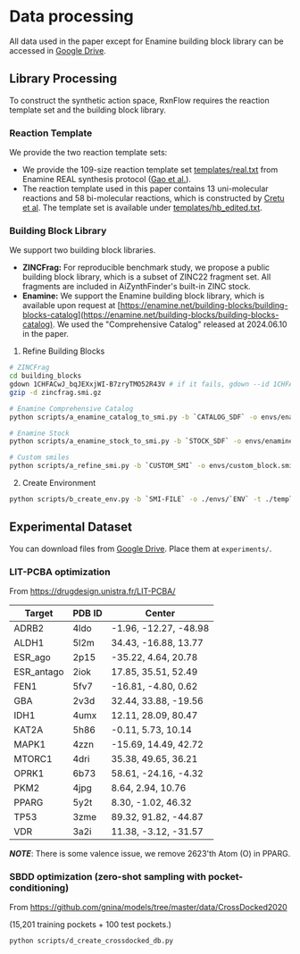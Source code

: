 # Data processing

All data used in the paper except for Enamine building block library can be accessed in [Google Drive](https://drive.google.com/drive/folders/1e5pPZaTRGhvEMky3K2OKQ9-jV_NweK-a?usp=sharing).

## Library Processing

To construct the synthetic action space, RxnFlow requires the reaction template set and the building block library.

### Reaction Template

We provide the two reaction template sets:

- We provide the 109-size reaction template set [templates/real.txt](templates/real.txt) from Enamine REAL synthesis protocol ([Gao et al.](https://github.com/wenhao-gao/synformer)).
- The reaction template used in this paper contains 13 uni-molecular reactions and 58 bi-molecular reactions, which is constructed by [Cretu et al](https://github.com/mirunacrt/synflownet). The template set is available under [templates/hb_edited.txt](template/hb_edited.txt).

### Building Block Library

We support two building block libraries.

- **ZINCFrag:** For reproducible benchmark study, we propose a public building block library, which is a subset of ZINC22 fragment set. All fragments are included in AiZynthFinder's built-in ZINC stock.
- **Enamine:** We support the Enamine building block library, which is available upon request at [https://enamine.net/building-blocks/building-blocks-catalog](https://enamine.net/building-blocks/building-blocks-catalog). We used the "Comprehensive Catalog" released at 2024.06.10 in the paper.

1. Refine Building Blocks

```bash
# ZINCFrag
cd building_blocks
gdown 1CHFACwJ_bqJEXxjWI-B7zryTMO52R43V # if it fails, gdown --id 1CHFACwJ_bqJEXxjWI-B7zryTMO52R43V
gzip -d zincfrag.smi.gz

# Enamine Comprehensive Catalog
python scripts/a_enamine_catalog_to_smi.py -b `CATALOG_SDF` -o envs/enamine_catalog.smi --cpu `CPU`

# Enamine Stock
python scripts/a_enamine_stock_to_smi.py -b `STOCK_SDF` -o envs/enamine_stock.smi --cpu `CPU`

# Custom smiles
python scripts/a_refine_smi.py -b `CUSTOM_SMI` -o envs/custom_block.smi --cpu `CPU`
```

2. Create Environment

```bash
python scripts/b_create_env.py -b `SMI-FILE` -o ./envs/`ENV` -t ./templates/real.txt --cpu `CPU`
```

## Experimental Dataset

You can download files from [Google Drive](https://drive.google.com/drive/folders/1e5pPZaTRGhvEMky3K2OKQ9-jV_NweK-a?usp=sharing).
Place them at `experiments/`.

### LIT-PCBA optimization

From https://drugdesign.unistra.fr/LIT-PCBA/

| Target     | PDB ID | Center                |
| ---------- | ------ | --------------------- |
| ADRB2      | 4ldo   | -1.96, -12.27, -48.98 |
| ALDH1      | 5l2m   | 34.43, -16.88, 13.77  |
| ESR_ago    | 2p15   | -35.22, 4.64, 20.78   |
| ESR_antago | 2iok   | 17.85, 35.51, 52.49   |
| FEN1       | 5fv7   | -16.81, -4.80, 0.62   |
| GBA        | 2v3d   | 32.44, 33.88, -19.56  |
| IDH1       | 4umx   | 12.11, 28.09, 80.47   |
| KAT2A      | 5h86   | -0.11, 5.73, 10.14    |
| MAPK1      | 4zzn   | -15.69, 14.49, 42.72  |
| MTORC1     | 4dri   | 35.38, 49.65, 36.21   |
| OPRK1      | 6b73   | 58.61, -24.16, -4.32  |
| PKM2       | 4jpg   | 8.64, 2.94, 10.76     |
| PPARG      | 5y2t   | 8.30, -1.02, 46.32    |
| TP53       | 3zme   | 89.32, 91.82, -44.87  |
| VDR        | 3a2i   | 11.38, -3.12, -31.57  |

**_NOTE_**: There is some valence issue, we remove 2623'th Atom (O) in PPARG.

### SBDD optimization (zero-shot sampling with pocket-conditioning)

From https://github.com/gnina/models/tree/master/data/CrossDocked2020

(15,201 training pockets + 100 test pockets.)

```bash
python scripts/d_create_crossdocked_db.py
```
